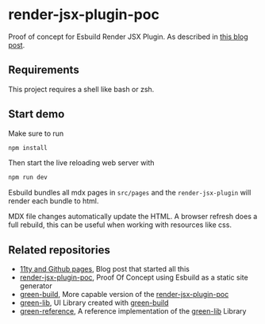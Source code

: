 # render-jsx-plugin-poc

Proof of concept for Esbuild Render JSX Plugin. As described in [this blog post](https://www.jaccomeijer.nl/blog/render-jsx-plugin/).

## Requirements

This project requires a shell like bash or zsh.

## Start demo

Make sure to run

```bash
npm install
```

Then start the live reloading web server with

```bash
npm run dev
```

Esbuild bundles all mdx pages in `src/pages` and the `render-jsx-plugin` will
render each bundle to html.

MDX file changes automatically update the HTML. A browser refresh does a full
rebuild, this can be useful when working with resources like css.

## Related repositories

- [11ty and Github pages](https://www.jaccomeijer.nl/blog/11ty-and-github-pages/), Blog post that started all this
- [render-jsx-plugin-poc](https://github.com/jaccomeijer/render-jsx-plugin-poc), Proof Of Concept using Esbuild as a static site generator 
- [green-build](https://github.com/jaccomeijer/green-build), More capable version of the [render-jsx-plugin-poc](https://github.com/jaccomeijer/render-jsx-plugin-poc)
- [green-lib](https://github.com/jaccomeijer/green-lib), UI Library created with [green-build](https://github.com/jaccomeijer/green-build)
- [green-reference](https://github.com/jaccomeijer/green-reference), A reference implementation of the [green-lib](https://github.com/jaccomeijer/green-lib) Library
